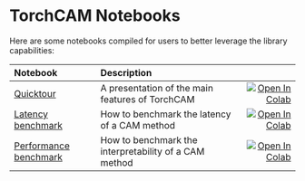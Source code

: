 # TorchCAM Notebooks

Here are some notebooks compiled for users to better leverage the library capabilities:

| Notebook | Description | |
|:---------|:------------|-:|
| [Quicktour](https://github.com/frgfm/notebooks/blob/main/torch-cam/quicktour.ipynb) | A presentation of the main features of TorchCAM | [![Open In Colab](https://colab.research.google.com/assets/colab-badge.svg)](https://colab.research.google.com/github/frgfm/notebooks/blob/main/torch-cam/quicktour.ipynb) |
| [Latency benchmark](https://github.com/frgfm/notebooks/blob/main/torch-cam/latency_benchmark.ipynb) | How to benchmark the latency of a CAM method | [![Open In Colab](https://colab.research.google.com/assets/colab-badge.svg)](https://colab.research.google.com/github/frgfm/notebooks/blob/main/torch-cam/latency_benchmark.ipynb) |
| [Performance benchmark](https://github.com/frgfm/notebooks/blob/main/torch-cam/perf_benchmark.ipynb) | How to benchmark the interpretability of a CAM method | [![Open In Colab](https://colab.research.google.com/assets/colab-badge.svg)](https://colab.research.google.com/github/frgfm/notebooks/blob/main/torch-cam/perf_benchmark.ipynb) |
